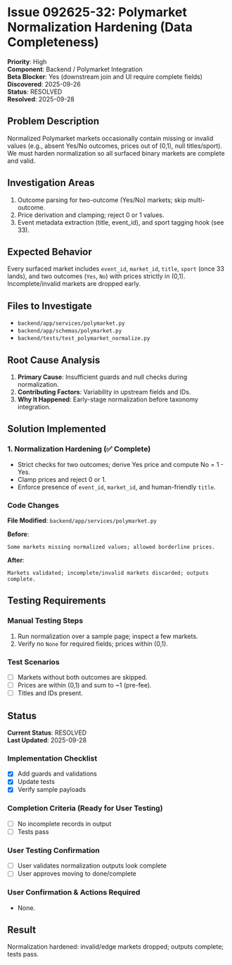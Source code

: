 # Issue 092625-32: Polymarket Normalization Hardening (Data Completeness)

**Priority**: High  
**Component**: Backend / Polymarket Integration  
**Beta Blocker**: Yes (downstream join and UI require complete fields)  
**Discovered**: 2025-09-26  
**Status**: RESOLVED  
**Resolved**: 2025-09-28

## Problem Description

Normalized Polymarket markets occasionally contain missing or invalid values (e.g., absent Yes/No outcomes, prices out of (0,1), null titles/sport). We must harden normalization so all surfaced binary markets are complete and valid.

## Investigation Areas

1. Outcome parsing for two-outcome (Yes/No) markets; skip multi-outcome.  
2. Price derivation and clamping; reject 0 or 1 values.  
3. Event metadata extraction (title, event_id), and sport tagging hook (see 33).

## Expected Behavior

Every surfaced market includes `event_id`, `market_id`, `title`, `sport` (once 33 lands), and two outcomes (`Yes`, `No`) with prices strictly in (0,1). Incomplete/invalid markets are dropped early.

## Files to Investigate

- `backend/app/services/polymarket.py`  
- `backend/app/schemas/polymarket.py`  
- `backend/tests/test_polymarket_normalize.py`

## Root Cause Analysis

1. **Primary Cause**: Insufficient guards and null checks during normalization.  
2. **Contributing Factors**: Variability in upstream fields and IDs.  
3. **Why It Happened**: Early-stage normalization before taxonomy integration.

## Solution Implemented

### 1. Normalization Hardening (✅ Complete)
- Strict checks for two outcomes; derive Yes price and compute No = 1 - Yes.  
- Clamp prices and reject 0 or 1.  
- Enforce presence of `event_id`, `market_id`, and human-friendly `title`.

### Code Changes

**File Modified**: `backend/app/services/polymarket.py`

**Before**:
```text
Some markets missing normalized values; allowed borderline prices.
```

**After**:
```text
Markets validated; incomplete/invalid markets discarded; outputs complete.
```

## Testing Requirements

### Manual Testing Steps
1. Run normalization over a sample page; inspect a few markets.  
2. Verify no `None` for required fields; prices within (0,1).

### Test Scenarios
- [ ] Markets without both outcomes are skipped.  
- [ ] Prices are within (0,1) and sum to ~1 (pre-fee).  
- [ ] Titles and IDs present.

## Status

**Current Status**: RESOLVED  
**Last Updated**: 2025-09-28

### Implementation Checklist
- [x] Add guards and validations  
- [x] Update tests  
- [x] Verify sample payloads

### Completion Criteria (Ready for User Testing)
- [ ] No incomplete records in output  
- [ ] Tests pass

### User Testing Confirmation
- [ ] User validates normalization outputs look complete  
- [ ] User approves moving to done/complete

### User Confirmation & Actions Required
- None.

## Result

Normalization hardened: invalid/edge markets dropped; outputs complete; tests pass.


